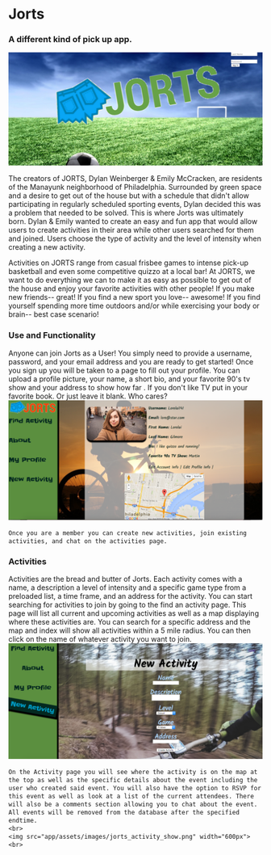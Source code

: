<!-- # Jorts_App
A location based app that allows users to find others in their area to do activities with. From throwing a frisbee around to intense pick-up basketball and even rounds of quizzo... Jorts want to help get you out of the house!  -->
<h1>Jorts</h1>
<h3>A different kind of pick up app.</h3>
<img src="app/assets/images/jorts_landing.png" alt="">
<p>
The creators of JORTS, Dylan Weinberger & Emily McCracken, are residents of the Manayunk neighborhood of Philadelphia. Surrounded by green space and a desire to get out of the house but with a schedule that didn't allow participating in regularly scheduled sporting events, Dylan decided this was a problem that needed to be solved. This is where Jorts was ultimately born. Dylan & Emily wanted to create an easy and fun app that would allow users to create activities in their area while other users searched for them and joined. Users choose the type of activity and the level of intensity when creating a new activity.

Activities on JORTS range from casual frisbee games to intense pick-up basketball and even some competitive quizzo at a local bar! At JORTS, we want to do everything we can to make it as easy as possible to get out of the house and enjoy your favorite activities with other people! If you make new friends-- great! If you find a new sport you love-- awesome! If you find yourself spending more time outdoors and/or while exercising your body or brain-- best case scenario!
</p>

<h3>Use and Functionality</h3>
<p>
	Anyone can join Jorts as a User! You simply need to provide a username, password, and your email address and you are ready to get started! Once you sign up you will be taken to a page to fill out your profile. You can upload a profile picture, your name, a short bio, and your favorite 90's tv show and your address to show how far . If you don't like TV put in your favorite book. Or just leave it blank. Who cares?
	<br>
	<img src="app/assets/images/jorts_profile.png" width="600px">
	<br>

	Once you are a member you can create new activities, join existing activities, and chat on the activities page.
</p>

<h3>Activities</h3>
<p>
	Activities are the bread and butter of Jorts. Each activity comes with a name, a description a level of intensity and a specific game type from a preloaded list, a time frame, and an address for the activity. You can start searching for activities to join by going to the find an activity page. This page will list all current and upcoming activities as well as a map displaying where these activities are. You can search for a specific address and the map and index will show all activities within a 5 mile radius. You can then click on the name of whatever activity you want to join.
	<br>
	<img src="app/assets/images/activity_create.png" width="600px">
	<br>

	On the Activity page you will see where the activity is on the map at the top as well as the specific details about the event including the user who created said event. You will also have the option to RSVP for this event as well as look at a list of the current attendees. There will also be a comments section allowing you to chat about the event. All events will be removed from the database after the specified endtime.
	<br>
	<img src="app/assets/images/jorts_activity_show.png" width="600px">
	<br>
</p>

